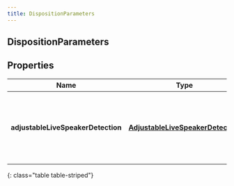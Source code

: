 ```yaml
---
title: DispositionParameters
---
```

## DispositionParameters


## Properties

| Name | Type | Description | Notes |
| ------------ | ------------- | ------------- | ------------- |
| **adjustableLiveSpeakerDetection** | <!----><!---->[**AdjustableLiveSpeakerDetection**](AdjustableLiveSpeakerDetection.html)<!----> | ALSD evaluation inputs and output (isPersonalLikely) of the ALSD detector the last time it ran on the call (could be multiple times) |  [optional] |
{: class="table table-striped"}



